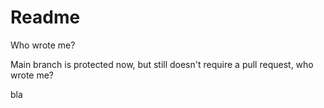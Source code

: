 # Readme

Who wrote me?

Main branch is protected now, but still doesn't require a pull request, who wrote me?

bla
